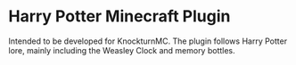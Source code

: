 # Harry Potter Minecraft Plugin
Intended to be developed for KnockturnMC. The plugin follows Harry Potter lore, mainly including the Weasley Clock and memory bottles.


